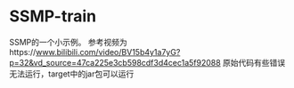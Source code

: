 # SSMP-train
SSMP的一个小示例。
参考视频为https://www.bilibili.com/video/BV15b4y1a7yG?p=32&vd_source=47ca225e3cb598cdf3d4cec1a5f92088
原始代码有些错误无法运行，target中的jar包可以运行
